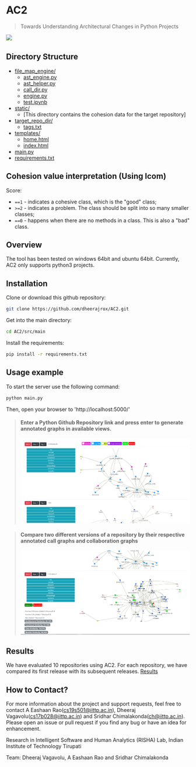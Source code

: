 # AC2

> Towards Understanding Architectural Changes in Python Projects

![](landing_page.png)

## Directory Structure

- [file_map_engine/](src/main/file_map_engine)
  - [ast_engine.py](src/main/file_map_engine/ast_engine.py)
  - [ast_helper.py](src/main/file_map_engine/ast_helper.py)
  - [call_dir.py](src/main/file_map_engine/call_dir.py)
  - [engine.py](src/main/file_map_engine/engine.py)
  - [test.ipynb](src/main/file_map_engine/test.ipynb)
- [static/](src/main/static)
  - [This directory contains the cohesion data for the target repository]
- [target_repo_dir/](src/main/target_repo_dir)
  - [tags.txt](src/main/target_repo_dir/tags.txt)
- [templates/](src/main/templates)
  - [home.html](src/main/templates/home.html)
  - [index.html](src/main/templates/index.html)
- [main.py](src/main/main.py)
- [requirements.txt](src/main/requirements.txt)

## Cohesion value interpretation (Using lcom)

Score:

- `==1` - indicates a cohesive class, which is the "good" class;
- `>=2` - indicates a problem. The class should be split into so many smaller classes;
- `==0` - happens when there are no methods in a class. This is also a "bad" class.

## Overview

The tool has been tested on windows 64bit and ubuntu 64bit. Currently, AC2 only supports python3 projects.

## Installation

Clone or download this github repository:

```sh
git clone https://github.com/dheerajrox/AC2.git
```

Get into the main directory:

```sh
cd AC2/src/main
```

Install the requirements:

```sh
pip install -r requirements.txt
```

## Usage example

To start the server use the following command:

```sh
python main.py
```

Then, open your browser to 'http://localhost:5000/'

> #### Enter a Python Github Repository link and press enter to generate annotated graphs in available views.
>
> ![](demo_image_0.png)

> #### Compare two different versions of a repository by their respective annotated call graphs and collaboration graphs
>
> ![](demo_image_last.png)


## Results
We have evaluated 10 repositories using AC2. For each repository, we have compared its first release with its subsequent releases. 
[Results](https://github.com/dheerajrox/AC2/tree/master/Results)


## How to Contact?

For more information about the project and support requests, feel free to contact A Eashaan Rao(cs19s501@iittp.ac.in), Dheeraj Vagavolu(cs17b028@iittp.ac.in) and Sridhar Chimalakonda(ch@iittp.ac.in). Please open an issue or pull request if you find any bug or have an idea for enhancement.


Research in Intelligent Software and Human Analytics (RISHA) Lab, Indian Institute of Technology Tirupati

Team:
Dheeraj Vagavolu, A Eashaan Rao and Sridhar Chimalakonda
